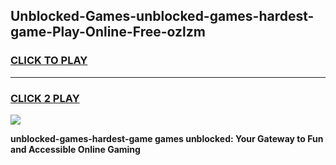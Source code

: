 
## Unblocked-Games-unblocked-games-hardest-game-Play-Online-Free-ozlzm
<h3>
<a href="https://premium76.site?title=unblocked-games-hardest-game&ref=26A">CLICK TO PLAY</a></h3>
<hr>

<h3>
<a href="https://premium76.site?title=unblocked-games-hardest-game&ref=26A">CLICK 2 PLAY</a>
  
</h3>

<a href="https://premium76.site?title=unblocked-games-hardest-game&ref=26A"><img src="https://clearcache.store/games.png"></a>


**unblocked-games-hardest-game games unblocked: Your Gateway to Fun and Accessible Online Gaming**

